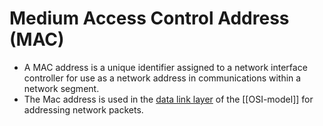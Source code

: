 # Medium Access Control Address (MAC)
- A MAC address is a unique identifier assigned to a network interface controller for use as a network address in communications within a network segment.
- The Mac address is used in the [data link layer]( ((645bb078-6af4-4bd5-9afa-99f9ba197b07)) ) of the [[OSI-model]] for addressing network packets.